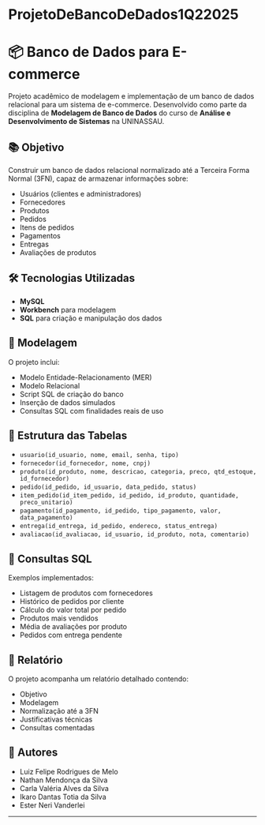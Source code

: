 # ProjetoDeBancoDeDados1Q22025
# 📦 Banco de Dados para E-commerce

Projeto acadêmico de modelagem e implementação de um banco de dados relacional para um sistema de e-commerce. Desenvolvido como parte da disciplina de **Modelagem de Banco de Dados** do curso de **Análise e Desenvolvimento de Sistemas** na UNINASSAU.

## 📚 Objetivo

Construir um banco de dados relacional normalizado até a Terceira Forma Normal (3FN), capaz de armazenar informações sobre:

- Usuários (clientes e administradores)
- Fornecedores
- Produtos
- Pedidos
- Itens de pedidos
- Pagamentos
- Entregas
- Avaliações de produtos

## 🛠️ Tecnologias Utilizadas

- **MySQL**
- **Workbench** para modelagem
- **SQL** para criação e manipulação dos dados

## 📐 Modelagem

O projeto inclui:

- Modelo Entidade-Relacionamento (MER)
- Modelo Relacional
- Script SQL de criação do banco
- Inserção de dados simulados
- Consultas SQL com finalidades reais de uso

## 📁 Estrutura das Tabelas

- `usuario(id_usuario, nome, email, senha, tipo)`
- `fornecedor(id_fornecedor, nome, cnpj)`
- `produto(id_produto, nome, descricao, categoria, preco, qtd_estoque, id_fornecedor)`
- `pedido(id_pedido, id_usuario, data_pedido, status)`
- `item_pedido(id_item_pedido, id_pedido, id_produto, quantidade, preco_unitario)`
- `pagamento(id_pagamento, id_pedido, tipo_pagamento, valor, data_pagamento)`
- `entrega(id_entrega, id_pedido, endereco, status_entrega)`
- `avaliacao(id_avaliacao, id_usuario, id_produto, nota, comentario)`

## 🧪 Consultas SQL

Exemplos implementados:

- Listagem de produtos com fornecedores
- Histórico de pedidos por cliente
- Cálculo do valor total por pedido
- Produtos mais vendidos
- Média de avaliações por produto
- Pedidos com entrega pendente

## 📄 Relatório

O projeto acompanha um relatório detalhado contendo:

- Objetivo
- Modelagem
- Normalização até a 3FN
- Justificativas técnicas
- Consultas comentadas

## 👥 Autores

- Luiz Felipe Rodrigues de Melo
- Nathan Mendonça da Silva
- Carla Valéria Alves da Silva
- Ikaro Dantas Totia da Silva
- Ester Neri Vanderlei
---
